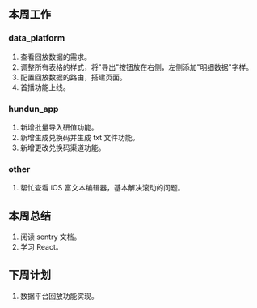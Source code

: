 ## 本周工作

### data_platform

1. 查看回放数据的需求。
2. 调整所有表格的样式，将"导出"按钮放在右侧，左侧添加"明细数据"字样。
3. 配置回放数据的路由，搭建页面。
4. 首播功能上线。


### hundun_app

1. 新增批量导入研值功能。
2. 新增生成兑换码并生成 txt 文件功能。
3. 新增更改兑换码渠道功能。

### other

1. 帮忙查看 iOS 富文本编辑器，基本解决滚动的问题。

## 本周总结

1. 阅读 sentry 文档。
2. 学习 React。

## 下周计划

1. 数据平台回放功能实现。
